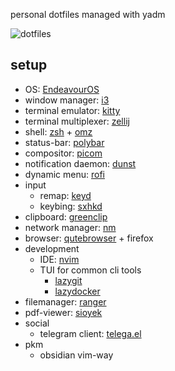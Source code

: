 personal dotfiles managed with yadm

![dotfiles](https://github.com/user-attachments/assets/a49711c1-0e2e-4777-a515-7cd4b300865b)

## setup

- OS: [EndeavourOS](https://endeavouros.com/)
- window manager: [i3](https://github.com/i3/i3)
- terminal emulator: [kitty](https://github.com/kovidgoyal/kitty)
- terminal multiplexer: [zellij](https://github.com/zellij-org/zellij)
- shell: [zsh](https://github.com/zsh-users/zsh) + [omz](https://github.com/ohmyzsh/ohmyzsh)
- status-bar: [polybar](https://github.com/polybar/polybar)
- compositor: [picom](https://github.com/yshui/picom)
- notification daemon: [dunst](https://github.com/dunst-project/dunst)
- dynamic menu: [rofi](https://github.com/davatorium/rofi)
- input
  - remap: [keyd](https://github.com/rvaiya/keyd)
  - keybing: [sxhkd](https://github.com/baskerville/sxhkd)
- clipboard: [greenclip](https://github.com/erebe/greenclip)
- network manager: [nm](https://github.com/NetworkManager/NetworkManager)
- browser: [qutebrowser](https://github.com/qutebrowser/qutebrowser) + firefox
- development
  - IDE: [nvim](https://github.com/neovim/neovim)
  - TUI for common cli tools
    - [lazygit](https://github.com/jesseduffield/lazygit)
    - [lazydocker](https://github.com/jesseduffield/lazydocker)
- filemanager: [ranger](https://github.com/ranger/ranger)
- pdf-viewer: [sioyek](https://github.com/ahrm/sioyek)
- social
  - telegram client: [telega.el](https://github.com/zevlg/telega.el)
- pkm
  - obsidian vim-way
